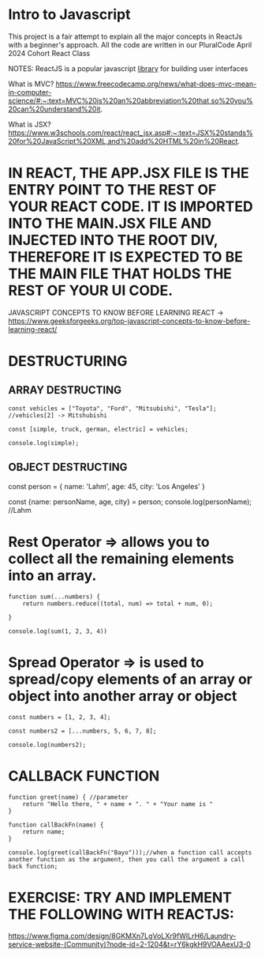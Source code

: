 # Intro to Javascript

This project is a fair attempt to explain all the major concepts in ReactJs with a beginner's approach. All the code are written in our PluralCode April 2024 Cohort React Class

NOTES:
ReactJS is a popular javascript <a href="https://www.red-gate.com/simple-talk/featured/the-difference-between-libraries-and-frameworks/">library</a> for building user interfaces

What is MVC? https://www.freecodecamp.org/news/what-does-mvc-mean-in-computer-science/#:~:text=MVC%20is%20an%20abbreviation%20that,so%20you%20can%20understand%20it.

What is JSX? https://www.w3schools.com/react/react_jsx.asp#:~:text=JSX%20stands%20for%20JavaScript%20XML,and%20add%20HTML%20in%20React.

# IN REACT, THE APP.JSX FILE IS THE ENTRY POINT TO THE REST OF YOUR REACT CODE. IT IS IMPORTED INTO THE MAIN.JSX FILE AND INJECTED INTO THE ROOT DIV, THEREFORE IT IS EXPECTED TO BE THE MAIN FILE THAT HOLDS THE REST OF YOUR UI CODE. 

JAVASCRIPT CONCEPTS TO KNOW BEFORE LEARNING REACT -> https://www.geeksforgeeks.org/top-javascript-concepts-to-know-before-learning-react/

# DESTRUCTURING
## ARRAY DESTRUCTING
    const vehicles = ["Toyota", "Ford", "Mitsubishi", "Tesla"]; //vehicles[2] -> Mitshubishi

    const [simple, truck, german, electric] = vehicles;

    console.log(simple);

## OBJECT DESTRUCTING

 const person = {
    name: 'Lahm',
    age: 45,
    city: 'Los Angeles'
}

const {name: personName, age, city} = person;
console.log(personName); //Lahm


# Rest Operator => allows you to collect all the remaining elements into an array.

    function sum(...numbers) {
        return numbers.reduce((total, num) => total + num, 0); 

    }

    console.log(sum(1, 2, 3, 4))

# Spread Operator => is used to spread/copy elements of an array or object into another array or object
    const numbers = [1, 2, 3, 4];

    const numbers2 = [...numbers, 5, 6, 7, 8];

    console.log(numbers2);

# CALLBACK FUNCTION 

    function greet(name) { //parameter
        return "Hello there, " + name + ". " + "Your name is "   
    }

    function callBackFn(name) {
        return name;
    }

    console.log(greet(callBackFn("Bayo")));//when a function call accepts another function as the argument, then you call the argument a call back function;

# EXERCISE: TRY AND IMPLEMENT THE FOLLOWING WITH REACTJS:
https://www.figma.com/design/8GKMXn7LgVoLXr9fWILrH6/Laundry-service-website-(Community)?node-id=2-1204&t=rY6kgkH9VOAAexU3-0